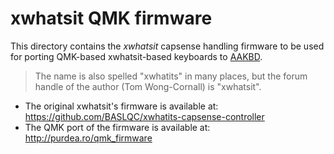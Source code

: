 xwhatsit QMK firmware
=====================

This directory contains the _xwhatsit_ capsense handling firmware to be used
for porting QMK-based xwhatsit-based keyboards to [AAKBD](https://github.com/arkku/aakbd).

> The name is also spelled "xwhatits" in many places, but the forum handle of
> the author (Tom Wong-Cornall) is "xwhatsit".

* The original xwhatsit's firmware is available at: <https://github.com/BASLQC/xwhatits-capsense-controller>
* The QMK port of the firmware is available at: <http://purdea.ro/qmk_firmware>

